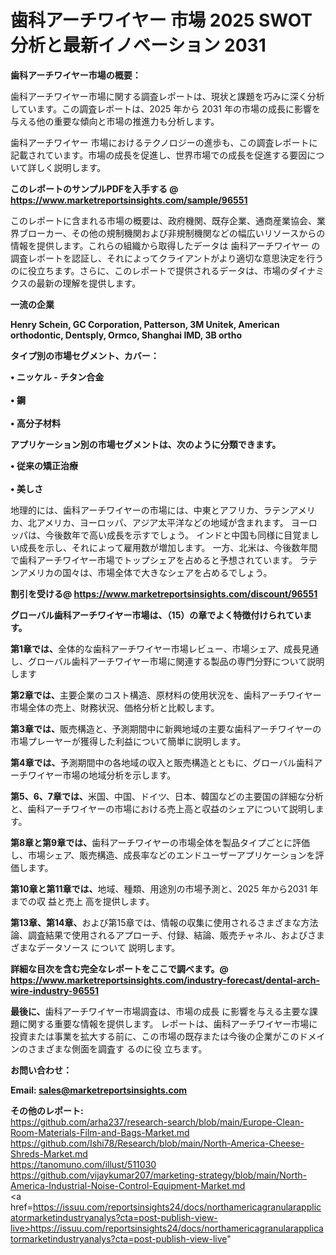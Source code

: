 # 歯科アーチワイヤー 市場 2025 SWOT 分析と最新イノベーション 2031

<strong><b>歯科アーチワイヤー市場の概要：</b></strong>

歯科アーチワイヤー市場に関する調査レポートは、現状と課題を巧みに深く分析しています。この調査レポートは、2025 年から 2031 年の市場の成長に影響を与える他の重要な傾向と市場の推進力も分析します。

歯科アーチワイヤー 市場におけるテクノロジーの進歩も、この調査レポートに記載されています。市場の成長を促進し、世界市場での成長を促進する要因について詳しく説明します。

<strong>このレポートのサンプルPDFを入手する @ <a href=https://www.marketreportsinsights.com/sample/96551>https://www.marketreportsinsights.com/sample/96551</a></strong>

このレポートに含まれる市場の概要は、政府機関、既存企業、通商産業協会、業界ブローカー、その他の規制機関および非規制機関などの幅広いリソースからの情報を提供します。これらの組織から取得したデータは 歯科アーチワイヤー の調査レポートを認証し、それによってクライアントがより適切な意思決定を行うのに役立ちます。さらに、このレポートで提供されるデータは、市場のダイナミクスの最新の理解を提供します。

<strong>一流の企業</strong>

<strong><b>Henry Schein, GC Corporation, Patterson, 3M Unitek, American orthodontic, Dentsply, Ormco, Shanghai IMD, 3B ortho</b></strong>

<strong><b>タイプ別の市場セグメント、カバー：</b></strong>

<strong>• ニッケル - チタン合金<br><br>• 鋼<br><br>• 高分子材料</strong>

<strong><b>アプリケーション別の市場セグメントは、次のように分類できます。</b></strong>

<strong>• 従来の矯正治療<br><br>• 美しさ</strong>

 地理的には、歯科アーチワイヤーの市場には、中東とアフリカ、ラテンアメリカ、北アメリカ、ヨーロッパ、アジア太平洋などの地域が含まれます。 ヨーロッパは、今後数年で高い成長を示すでしょう。 インドと中国も同様に目覚ましい成長を示し、それによって雇用数が増加します。 一方、北米は、今後数年間で歯科アーチワイヤー市場でトップシェアを占めると予想されています。 ラテンアメリカの国々は、市場全体で大きなシェアを占めるでしょう。

<strong>割引を受ける@ <a href=https://www.marketreportsinsights.com/discount/96551>https://www.marketreportsinsights.com/discount/96551</a></strong>

<strong><b>グローバル歯科アーチワイヤー市場は、（15）の章でよく特徴付けられています。</b></strong>

<strong><b>第</b></strong><strong><b>1章では、</b></strong>全体的な歯科アーチワイヤー市場レビュー、市場シェア、成長見通し、グローバル歯科アーチワイヤー市場に関連する製品の専門分野について説明します

<strong><b>第2章では、</b></strong>主要企業のコスト構造、原材料の使用状況を、歯科アーチワイヤー市場全体の売上、財務状況、価格分析と比較します。

<strong><b>第3章では、</b></strong>販売構造と、予測期間中に新興地域の主要な歯科アーチワイヤーの市場プレーヤーが獲得した利益について簡単に説明します。

<strong><b>第4章では、</b></strong>予測期間中の各地域の収入と販売構造とともに、グローバル歯科アーチワイヤー市場の地域分析を示します。

<strong><b>第5、6、7章では、</b></strong>米国、中国、ドイツ、日本、韓国などの主要国の詳細な分析と、歯科アーチワイヤーの市場における売上高と収益のシェアについて説明します。

<strong><b>第8章と第9章では、</b></strong>歯科アーチワイヤーの市場全体を製品タイプごとに評価し、市場シェア、販売構造、成長率などのエンドユーザーアプリケーションを評価します。

<strong><b>第10章と第11章では、</b></strong>地域、種類、用途別の市場予測と、2025 年から2031 年までの収 益と売上 高を提供します。

<strong><b>第13章、第14章、</b></strong>および第15章では、情報の収集に使用されるさまざまな方法論、調査結果で使用されるアプローチ、付録、結論、販売チャネル、およびさまざまなデータソース について 説明します。

<strong>詳細な目次を含む完全なレポートをここで調べます。@ <a href=https://www.marketreportsinsights.com/industry-forecast/dental-arch-wire-industry-96551>https://www.marketreportsinsights.com/industry-forecast/dental-arch-wire-industry-96551</a></strong>

<strong><b>最後に、</b></strong>歯科アーチワイヤー市場調査は、市場の成長 に影響を</a>与える主要な課題に関する重要な情報を提供します。 レポートは、歯科アーチワイヤー市場に投資または事業を拡大する前に、この市場の既存または今後の企業がこのドメインのさまざまな側面を調査す るのに役 立ちます。

<strong><b>お問い合わせ：</b></strong>

<strong>Email: </strong><a href=mailto:sales@marketreportsinsights.com><strong>sales@marketreportsinsights.com</strong></a>

<strong>その他のレポート:</strong>
<br>
<a href=https://github.com/arha237/research-search/blob/main/Europe-Clean-Room-Materials-Film-and-Bags-Market.md>https://github.com/arha237/research-search/blob/main/Europe-Clean-Room-Materials-Film-and-Bags-Market.md</a>
<br>
<a href=https://github.com/Ishi78/Research/blob/main/North-America-Cheese-Shreds-Market.md>https://github.com/Ishi78/Research/blob/main/North-America-Cheese-Shreds-Market.md</a>
<br>
<a href=https://tanomuno.com/illust/511030>https://tanomuno.com/illust/511030</a>
<br>
<a href=https://github.com/vijaykumar207/marketing-strategy/blob/main/North-America-Industrial-Noise-Control-Equipment-Market.md>https://github.com/vijaykumar207/marketing-strategy/blob/main/North-America-Industrial-Noise-Control-Equipment-Market.md</a>
<br>
<a href=https://issuu.com/reportsinsights24/docs/northamericagranularapplicatormarketindustryanalys?cta=post-publish-view-live>https://issuu.com/reportsinsights24/docs/northamericagranularapplicatormarketindustryanalys?cta=post-publish-view-live</a>"
